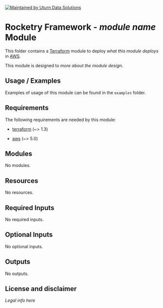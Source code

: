 [![Maintained by Uturn Data Solutions](https://img.shields.io/badge/maintained%20by-Uturn-%235849a6.svg)](https://uturndata.com/?ref=repo_rocketry)
# Rocketry Framework - *module name* Module

This folder contains a [Terraform](https://www.terraform.io/) module to deploy *what this module deploys* in [AWS](https://aws.amazon.com/).

This module is designed to *more about the module design*.

## Usage / Examples

Examples of usage of this module can be found in the `examples` folder.

<!-- Everything between the PRE-COMMIT-TERRAFORM DOCS HOOK tags is replaced whenever the pre-commit hook runs, edit custom docs outside the tags -->
<!-- BEGINNING OF PRE-COMMIT-TERRAFORM DOCS HOOK -->
## Requirements

The following requirements are needed by this module:

- <a name="requirement_terraform"></a> [terraform](#requirement\_terraform) (~> 1.3)

- <a name="requirement_aws"></a> [aws](#requirement\_aws) (~> 5.0)

## Modules

No modules.

## Resources

No resources.

## Required Inputs

No required inputs.

## Optional Inputs

No optional inputs.

## Outputs

No outputs.
<!-- END OF PRE-COMMIT-TERRAFORM DOCS HOOK -->

## License and disclaimer

*Legal info here*
